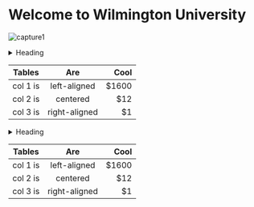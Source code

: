# Welcome to Wilmington University

![capture1](https://user-images.githubusercontent.com/44885441/48521130-2ff67780-e841-11e8-8efa-807518dbd66f.PNG)


<details>
<summary>Heading</summary>
<ul>
<li> THIS ARE THE CLASSES </li>
<ul>

<li> INFORMATION ASSURANCE</li>
</ul>
<li> THIS IS WHERE I WILL PUT DECSRIPTION</li>
</ul>
</details>

| Tables   |      Are      |  Cool |
|----------|:-------------:|------:|
| col 1 is |  left-aligned | $1600 |
| col 2 is |    centered   |   $12 |
| col 3 is | right-aligned |    $1 |

<details>
<summary>Heading</summary>
<ul>
<li> THIS ARE THE CLASSES </li>
<ul>

<li> INFORMATION ASSURANCE</li>
</ul>
<li> THIS IS WHERE I WILL PUT DECSRIPTION</li>
</ul>
</details>

| Tables   |      Are      |  Cool |
|----------|:-------------:|------:|
| col 1 is |  left-aligned | $1600 |
| col 2 is |    centered   |   $12 |
| col 3 is | right-aligned |    $1 |
